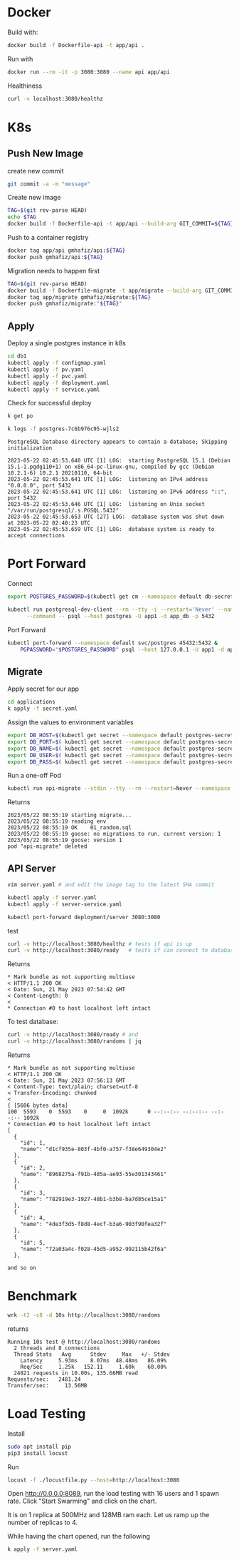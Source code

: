 # Docker

Build with:

```sh
docker build -f Dockerfile-api -t app/api .
```

Run with

```sh
docker run --rm -it -p 3080:3080 --name api app/api
```

Healthiness

```sh
curl -v localhost:3080/healthz
```

# K8s

## Push New Image

create new commit
```sh
git commit -a -m "message"
```

Create new image

```sh
TAG=$(git rev-parse HEAD)
echo $TAG
docker build -f Dockerfile-api -t app/api --build-arg GIT_COMMIT=${TAG} .
```

Push to a container registry

```sh
docker tag app/api gmhafiz/api:${TAG}
docker push gmhafiz/api:${TAG}
```
Migration needs to happen first

```sh
TAG=$(git rev-parse HEAD)
docker build -f Dockerfile-migrate -t app/migrate --build-arg GIT_COMMIT="${TAG}" .
docker tag app/migrate gmhafiz/migrate:${TAG}
docker push gmhafiz/migrate:"${TAG}"
```

## Apply

Deploy a single postgres instance in k8s
```sh
cd db1
kubectl apply -f configmap.yaml
kubectl apply -f pv.yaml
kubectl apply -f pvc.yaml
kubectl apply -f deployment.yaml
kubectl apply -f service.yaml
```

Check for successful deploy

```sh
k get po
```

```sh
k logs -f postgres-7c6b976c95-wjls2
```

```
PostgreSQL Database directory appears to contain a database; Skipping initialization

2023-05-22 02:45:53.640 UTC [1] LOG:  starting PostgreSQL 15.1 (Debian 15.1-1.pgdg110+1) on x86_64-pc-linux-gnu, compiled by gcc (Debian 10.2.1-6) 10.2.1 20210110, 64-bit
2023-05-22 02:45:53.641 UTC [1] LOG:  listening on IPv4 address "0.0.0.0", port 5432
2023-05-22 02:45:53.641 UTC [1] LOG:  listening on IPv6 address "::", port 5432
2023-05-22 02:45:53.646 UTC [1] LOG:  listening on Unix socket "/var/run/postgresql/.s.PGSQL.5432"
2023-05-22 02:45:53.653 UTC [27] LOG:  database system was shut down at 2023-05-22 02:40:23 UTC
2023-05-22 02:45:53.659 UTC [1] LOG:  database system is ready to accept connections
```

# Port Forward

Connect

```sh
export POSTGRES_PASSWORD=$(kubectl get cm --namespace default db-secret-credentials -o jsonpath="{.data.POSTGRES_PASSWORD}")

kubectl run postgresql-dev-client --rm --tty -i --restart='Never' --namespace default --image postgres:15.3 --env="PGPASSWORD=$POSTGRES_PASSWORD" \
      --command -- psql --host postgres -U app1 -d app_db -p 5432
```

Port Forward

```sh
kubectl port-forward --namespace default svc/postgres 45432:5432 &
    PGPASSWORD="$POSTGRES_PASSWORD" psql --host 127.0.0.1 -U app1 -d app_db -p 5432
```

## Migrate

Apply secret for our app

```sh
cd applications
k apply -f secret.yaml
```

Assign the values to environment variables

```sh
export DB_HOST=$(kubectl get secret --namespace default postgres-secret-config -o jsonpath="{.data.host}" | base64 -d)
export DB_PORT=$( kubectl get secret --namespace default postgres-secret-config -o jsonpath="{.data.port}" | base64 -d)
export DB_NAME=$( kubectl get secret --namespace default postgres-secret-config -o jsonpath="{.data.name}" | base64 -d)
export DB_USER=$( kubectl get secret --namespace default postgres-secret-config -o jsonpath="{.data.user}" | base64 -d)
export DB_PASS=$( kubectl get secret --namespace default postgres-secret-config -o jsonpath="{.data.password}" | base64 -d)
```

Run a one-off Pod

```sh
kubectl run api-migrate --stdin --tty --rm --restart=Never --namespace default --image gmhafiz/migrate:${TAG} --env="DB_HOST=$DB_HOST" --env="DB_PORT=$DB_PORT" --env="DB_NAME=$DB_NAME" --env="DB_USER=$DB_USER" --env="DB_PASS=$DB_PASS" --command -- migrate
```

Returns
```
2023/05/22 08:55:19 starting migrate...
2023/05/22 08:55:19 reading env
2023/05/22 08:55:19 OK    01_random.sql
2023/05/22 08:55:19 goose: no migrations to run. current version: 1
2023/05/22 08:55:19 goose: version 1
pod "api-migrate" deleted
```

## API Server 

```sh
vim server.yaml # and edit the image tag to the latest SHA commit 
```

```sh
kubectl apply -f server.yaml
kubectl apply -f server-service.yaml
```

```sh
kubectl port-forward deployment/server 3080:3080
```

test

```sh
curl -v http://localhost:3080/healthz # tests if api is up
curl -v http://localhost:3080/ready   # tests if can connect to database
```

Returns

```
* Mark bundle as not supporting multiuse
< HTTP/1.1 200 OK
< Date: Sun, 21 May 2023 07:54:42 GMT
< Content-Length: 0
< 
* Connection #0 to host localhost left intact
```

To test database:

```sh
curl -v http://localhost:3080/ready # and
curl -v http://localhost:3080/randoms | jq
```

Returns

```
* Mark bundle as not supporting multiuse
< HTTP/1.1 200 OK
< Date: Sun, 21 May 2023 07:56:13 GMT
< Content-Type: text/plain; charset=utf-8
< Transfer-Encoding: chunked
< 
{ [5606 bytes data]
100  5593    0  5593    0     0  1092k      0 --:--:-- --:--:-- --:--:-- 1092k
* Connection #0 to host localhost left intact
[
  {
    "id": 1,
    "name": "d1cf935e-803f-4bf0-a757-f38e649304e2"
  },
  {
    "id": 2,
    "name": "8968275a-f91b-485a-ae93-55e301343461"
  },
  {
    "id": 3,
    "name": "782919e3-1927-48b1-b3b8-ba7d85ce15a1"
  },
  {
    "id": 4,
    "name": "4de3f3d5-f8d8-4ecf-b3a6-903f90fea32f"
  },
  {
    "id": 5,
    "name": "72a03a4c-f028-45d5-a952-992115b42f6a"
  },

and so on
```

# Benchmark

```sh
wrk -t2 -c8 -d 10s http://localhost:3080/randoms
```

returns

```
Running 10s test @ http://localhost:3080/randoms
  2 threads and 8 connections
  Thread Stats   Avg      Stdev     Max   +/- Stdev
    Latency     5.93ms    8.07ms  48.48ms   86.09%
    Req/Sec     1.25k   152.11     1.60k    68.00%
  24821 requests in 10.00s, 135.66MB read
Requests/sec:   2481.24
Transfer/sec:     13.56MB
```

# Load Testing

Install

```sh
sudo apt install pip
pip3 install locust
```

Run

```sh
locust -f ./locustfile.py --host=http://localhost:3080
```

Open  http://0.0.0.0:8089, run the load testing with 16 users and 1 spawn rate. Click "Start Swarming" and click on the chart.

It is on 1 replica at 500MHz and 128MB ram each. Let us ramp up the number of replicas to 4.

While having the chart opened, run the following

```sh
k apply -f server.yaml
```